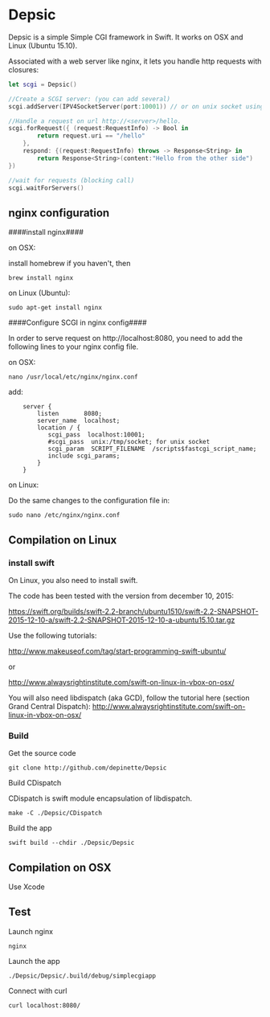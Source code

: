 # Depsic

Depsic is a simple Simple CGI framework in Swift. It works on OSX and Linux (Ubuntu 15.10).

Associated with a web server like nginx, it lets you handle http requests with closures:

```swift
let scgi = Depsic()

//Create a SCGI server: (you can add several)
scgi.addServer(IPV4SocketServer(port:10001)) // or on unix socket using UnixSocketServer(socketName:"/tmp/socket")

//Handle a request on url http://<server>/hello.
scgi.forRequest({ (request:RequestInfo) -> Bool in
        return request.uri == "/hello"
    },
    respond: {(request:RequestInfo) throws -> Response<String> in
        return Response<String>(content:"Hello from the other side")
})

//wait for requests (blocking call)
scgi.waitForServers()
```

## nginx configuration ##
####install nginx####

on OSX:

install homebrew if you haven't, then

    brew install nginx

on Linux (Ubuntu):

    sudo apt-get install nginx


####Configure SCGI in nginx config####

In order to serve request on http://localhost:8080, you need to add the following lines to
your nginx config file.

on OSX:

    nano /usr/local/etc/nginx/nginx.conf 

add:

```
    server {
        listen       8080;
        server_name  localhost;
        location / {
           scgi_pass  localhost:10001; 
           #scgi_pass  unix:/tmp/socket; for unix socket
           scgi_param  SCRIPT_FILENAME  /scripts$fastcgi_script_name;
           include scgi_params;
        }
    }
```
on Linux:

Do the same changes to the configuration file in:

    sudo nano /etc/nginx/nginx.conf

## Compilation on Linux ##
### install swift ###
On Linux, you also need to install swift.

The code has been tested with the version from december 10, 2015:

https://swift.org/builds/swift-2.2-branch/ubuntu1510/swift-2.2-SNAPSHOT-2015-12-10-a/swift-2.2-SNAPSHOT-2015-12-10-a-ubuntu15.10.tar.gz

Use the following tutorials:

http://www.makeuseof.com/tag/start-programming-swift-ubuntu/

or

http://www.alwaysrightinstitute.com/swift-on-linux-in-vbox-on-osx/

You will also need libdispatch (aka GCD), follow the tutorial here (section Grand Central Dispatch):
http://www.alwaysrightinstitute.com/swift-on-linux-in-vbox-on-osx/

### Build ###

Get the source code

    git clone http://github.com/depinette/Depsic

Build CDispatch

CDispatch is swift module encapsulation of libdispatch.

    make -C ./Depsic/CDispatch

Build the app

    swift build --chdir ./Depsic/Depsic
 
## Compilation on OSX ##

Use Xcode

## Test ##

Launch nginx

    nginx

Launch the app

    ./Depsic/Depsic/.build/debug/simplecgiapp

Connect with curl

    curl localhost:8080/
    
    
